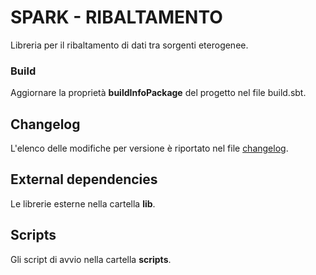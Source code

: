 # SPARK - RIBALTAMENTO
Libreria per il ribaltamento di dati tra sorgenti eterogenee.

### Build

Aggiornare la proprietà **buildInfoPackage** del progetto nel file build.sbt.

## Changelog
L'elenco delle modifiche per versione è riportato nel file [changelog](doc/changelog.md).

## External dependencies
Le librerie esterne nella cartella **lib**.

## Scripts
Gli script di avvio nella cartella **scripts**.